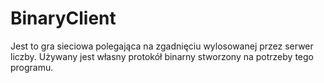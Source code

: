 # BinaryClient

Jest to gra sieciowa polegająca na zgadnięciu wylosowanej przez serwer liczby. Używany jest własny protokół binarny stworzony na potrzeby tego programu.
